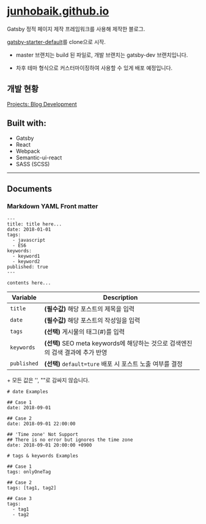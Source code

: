 # [junhobaik.github.io](https://junhobaik.github.io/)

Gatsby 정적 페이지 제작 프레임워크를 사용해 제작한 블로그.

[gatsby-starter-default](http://gatsbyjs.github.io/gatsby-starter-default/)를 clone으로 시작.

- master 브랜치는 build 된 파일로, 개발 브랜치는 gatsby-dev 브랜치입니다.

- 차후 테마 형식으로 커스터마이징하여 사용할 수 있게 배포 예정입니다.

## 개발 현황
[Projects: Blog Development](https://github.com/junhobaik/junhobaik.github.io/projects/2)

## Built with:

- Gatsby
- React
- Webpack
- Semantic-ui-react
- SASS (SCSS)

---

## Documents

### Markdown YAML Front matter

```
---
title: title here...
date: 2018-01-01
tags:
  - javascript
  - ES6
keywords:
  - keyword1
  - keyword2
published: true
---

contents here...
```

| Variable | Description                              |
|----------|------------------------------------------|
| `title`  | **(필수값)** 해당 포스트의 제목을 입력   |
| `date`   | **(필수값)** 해당 포스트의 작성일을 입력 |
| `tags `  | **(선택)** 게시물의 태그(#)를 입력 |
| `keywords `  | **(선택)** SEO meta keywords에 해당하는 것으로 검색엔진의 검색 결과에 추가 반영 |
| `published` | **(선택)** `default=ture` 배포 시 포스트 노출 여부를 결정 |

\+ 모든 값은 '', ""로 감싸지 않습니다.

```
# date Examples

## Case 1
date: 2018-09-01

## Case 2
date: 2018-09-01 22:00:00

## 'Time zone' Not Support
## There is no error but ignores the time zone
date: 2018-09-01 20:00:00 +0900
```


```
# tags & keywords Examples

## Case 1
tags: onlyOneTag

## Case 2
tags: [tag1, tag2]

## Case 3
tags:
  - tag1
  - tag2
```
